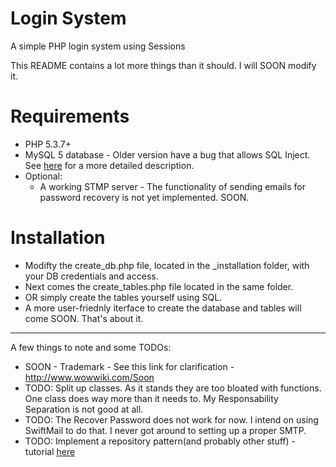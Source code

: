 Login System
===========

A simple PHP login system using Sessions

This README contains a lot more things than it should. I will SOON modify it.

Requirements
===========
 - PHP 5.3.7+
 - MySQL 5 database - Older version have a bug that allows SQL Inject. See [here](https://stackoverflow.com/questions/134099/are-pdo-prepared-statements-sufficient-to-prevent-sql-injection) for a more detailed description.
 - Optional:
	- A working STMP server - The functionality of sending emails for password recovery is not yet implemented. SOON.

Installation
===========
 - Modifty the create_db.php file, located in the _installation folder, with your DB credentials and access.
 - Next comes the  create_tables.php file located in the same folder.
 -  OR simply create the tables yourself using SQL.
 -  A more user-friednly iterface to create the database and tables will come SOON.
That's about it.

----

A few things to note and some TODOs:
   - SOON - Trademark - See this link for clarification - http://www.wowwiki.com/Soon
   - TODO: Split up classes. As it stands they are too bloated with functions. One class does way more than it needs to.
My Responsability Separation is not good at all.
   - TODO: The Recover Password does not work for now. I intend on using SwiftMail to do that. I never got around to setting up a proper SMTP.
   - TODO: Implement a repository pattern(and probably other stuff) - tutorial [here](http://code.tutsplus.com/tutorials/the-repository-design-pattern--net-35804)
